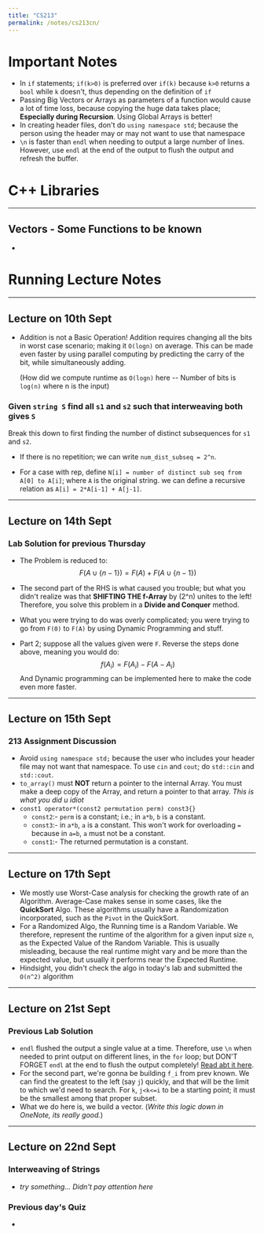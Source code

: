 ```yaml
---
title: "CS213"
permalink: /notes/cs213cn/
---
```

<script type="text/javascript" src="http://cdn.mathjax.org/mathjax/latest/MathJax.js?config=default"></script>
# Important Notes

- In `if` statements; `if(k>0)` is preferred over `if(k)` because `k>0` returns a `bool` while `k` doesn't, thus depending on the definition of `if`
- Passing Big Vectors or Arrays as parameters of a function would cause a lot of time loss, because copying the huge data takes place; **Especially during Recursion**. Using Global Arrays is better!
- In creating header files, don't do `using namespace std`; because the person using the header may or may not want to use that namespace
- `\n` is faster than `endl` when needing to output a large number of lines. However, use `endl` at the end of the output to flush the output and refresh the buffer.



# C++ Libraries

---

## Vectors  - Some Functions to be known

- 

# Running Lecture Notes
---

## Lecture on 10th Sept

- Addition is not a Basic Operation! Addition requires changing all the bits in worst case scenario; making it `O(logn)` on average. This can be made even faster by using parallel computing by predicting the carry of the bit, while simultaneously adding.

  (How did we compute runtime as `O(logn)` here -- Number of bits is `log(n)` where n is the input)

### Given `string S` find all `s1` and `s2` such that interweaving both gives `S`

Break this down to first finding the number of distinct subsequences for `s1` and `s2`.

- If there is no repetition; we can write `num_dist_subseq = 2^n`. 

- For a case with rep, define `N[i] = number of distinct sub seq from A[0] to A[i]`; where `A` is the original string. we can define a recursive relation as `A[i] = 2*A[i-1] + A[j-1]`. 

---
## Lecture on 14th Sept

### Lab Solution for previous Thursday

- The Problem is reduced to:
  $$
  F(A {\displaystyle \cup} \{n-1\}) = F(A) + F(A {\displaystyle \cup} \{n-1\})
  $$
  
- The second part of the RHS is what caused you trouble; but what you didn't realize was that **SHIFTING THE f-Array** by (2^n) unites to the left! Therefore, you solve this problem in a **Divide and Conquer** method.

- What you were trying to do was overly complicated; you were trying to go from `F(0)` to `F(A)` by using Dynamic Programming and stuff. 

- Part 2; suppose all the values given were `F`. Reverse the steps done above, meaning you would do:
  $$
  f(A_i) = F(A_i) - F(A - A_i)
  $$
  And Dynamic programming can be implemented here to make the code even more faster.

  
  
---

## Lecture on 15th Sept

### 213 Assignment Discussion

- Avoid `using namespace std;` because the user who includes your header file may not want that namespace. To use `cin` and `cout`; do `std::cin` and `std::cout`.
- `to_array()` must **NOT** return a pointer to the internal Array. You must make a deep copy of the Array, and return a pointer to that  array. *This is what you did u idiot*
- `const1 operator*(const2 permutation perm) const3{}`
  - `const2`:- `perm` is a constant; i.e.; in `a*b`, `b` is a constant.
  - `const3`:- in `a*b`, `a` is a constant. This won't work for overloading `=` because in `a=b`, `a` must not be a constant.
  - `const1`:- The returned permutation is a constant.


---

## Lecture on 17th Sept

- We mostly use Worst-Case analysis for checking the growth rate of an Algorithm. Average-Case makes sense in some cases, like the **QuickSort** Algo. These algorithms usually have a Randomization incorporated, such as the `Pivot` in the QuickSort.
- For a Randomized Algo, the Running time is a Random Variable. We therefore, represent the runtime of the algorithm for a given input size `n`, as the Expected Value of the Random Variable. This is usually misleading, because the real runtime might vary and be more than the expected value, but usually it performs near the Expected Runtime.
- Hindsight, you didn't check the algo in today's lab and submitted the `O(n^2)` algorithm

---

## Lecture on 21st Sept

### Previous Lab Solution

- `endl` flushed the output a single value at a time. Therefore, use `\n` when needed to print output on different lines, in the `for` loop; but DON'T FORGET `endl` at the end to flush the output completely! [Read abt it here](https://www.geeksforgeeks.org/buffer-flush-means-c/).
- For the second part, we're gonna be building `f_i` from prev known. We can find the greatest to the left (say `j`) quickly, and that will be the  limit to which we'd need to search. For `k`, `j<k<=i` to be a starting point; it must be the smallest among that proper subset.
- What we do here is, we build a vector. (*Write this logic down in OneNote, its really good.*)

---

## Lecture on 22nd Sept

### Interweaving of Strings

- *try something... Didn't pay attention here*

### Previous day's Quiz

- 
